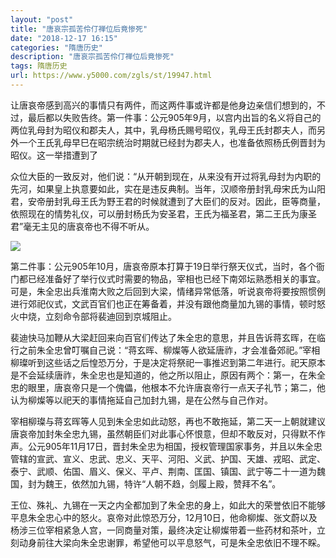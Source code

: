 ```yaml
---
layout: "post"
title: "唐哀宗孤苦伶仃禅位后竟惨死"
date: "2018-12-17 16:15"
categories: "隋唐历史"
description: "唐哀宗孤苦伶仃禅位后竟惨死"
tags: 隋唐历史
url: https://www.y5000.com/zgls/st/19947.html
---
```






让唐哀帝感到高兴的事情只有两件，而这两件事或许都是他身边亲信们想到的，不过，最后都以失败告终。第一件事：公元905年9月，以宫内出旨的名义将自己的两位乳母封为昭仪和郡夫人，其中，乳母杨氏赐号昭仪，乳母王氏封郡夫人，而另外一个王氏乳母早巳在昭宗统治时期就已经封为郡夫人，也准备依照杨氏例晋封为昭仪。这一举措遭到了

众位大臣的一致反对，他们说：“从开朝到现在，从来没有开过将乳母封为内职的先河，如果皇上执意要如此，实在是违反典制。当年，汉顺帝册封乳母宋氏为山阳君，安帝册封乳母王氏为野王君的时候就遭到了大臣们的反对。因此，臣等商量，依照现在的情势礼仪，可以册封杨氏为安圣君，王氏为福圣君，第二王氏为康圣君”毫无主见的唐哀帝也不得不听从。

![](https://img.y5000.com/uploads/allimg/170427/8-1F42G00131613.jpg)

第二件事：公元905年10月，唐哀帝原本打算于19日举行祭天仪式，当时，各个衙门都已经准备好了举行仪式时需要的物品，宰相也已经下南郊坛熟悉相关的事宜。可是，朱全忠出兵淮南大败之后回到大梁，情绪异常低落，听说哀帝将要按照惯例进行郊祀仪式，文武百官们也正在筹备着，并没有跟他商量加九锡的事情，顿时怒火中烧，立刻命令部将裴迪回到京城阻止。

裴迪快马加鞭从大梁赶回来向百官们传达了朱全忠的意思，并且告诉蒋玄晖，在临行之前朱全忠曾叮嘱自己说：“蒋玄晖、柳燦等人欲延唐祚，才会准备郊祀。”宰相柳璨听到这些话之后惶恐万分，于是决定将祭祀一事推迟到第二年进行。祀天原本是不会延续唐祚，朱全忠也是知道的，他之所以阻止，原因有两个：第一，在朱全忠的眼里，唐哀帝只是一个傀儡，他根本不允许唐哀帝行一点天子礼节；第二，他认为柳燦等以祀天的事情拖延自己加封九锡，是在公然与自己作对。

宰相柳璨与蒋玄晖等人见到朱全忠如此动怒，再也不敢拖延，第二天一上朝就建议唐哀帝加封朱全忠九锡，虽然朝臣们对此事心怀恨意，但却不敢反对，只得默不作声。公元905年11月17日，晋封朱全忠为相国，授权管理国家事务，并且以朱全忠管辖的宣武、宣义、忠武、忠义、天平、河阳、义武、护国、天雄、戎昭、武定、泰宁、武顺、佑国、眉义、保义、平卢、荆南、匡国、镇国、武宁等二十一道为魏国，封为魏王，依然加九锡，特许“人朝不趋，剑履上殿，赞拜不名”。

王位、殊礼、九锡在一天之内全都加到了朱全忠的身上，如此大的荣誉依旧不能够平息朱全忠心中的怒火。哀帝对此惊恐万分，12月10日，他命柳燦、张文蔚以及杨涉三位宰相紧急人宫，一同商量对策，最终决定让柳燦带着一些药材和茶叶，立刻动身前往大梁向朱全忠谢罪，希望他可以平息怒气，可是朱全忠依旧不理不睬。
